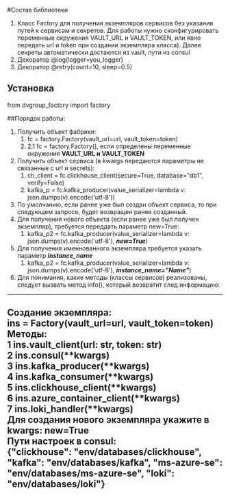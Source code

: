 #Состав библиотеки
1. Класс Factory для получения экземпляров сервисов без указания путей к сервисам и секретов. Для работы нужно сконфигурировать переменные окружения VAULT_URL и VAULT_TOKEN, или явно передать url и token при создании экземпляра класса). Далее секреты автоматически достаются из vault, пути из consul
2. Декоратор @log(logger=you_logger)
3. Декоратор @retry(count=10, sleep=0.5)
## Установка
from dvgroup_factory import factory

##Порядок работы:
1. Получить объект фабрики:
   1. fc = factory.Factory(vault_url=url, vault_token=token)
   2. 2.1 fc = factory.Factory(), если определены переменные окружения **VAULT_URL и VAULT_TOKEN**
2. Получить объект сервиса (в kwargs передаются параметры не связанные с url и secrets):
   1. ch_client = fc.clickhouse_client(secure=True, database="db1", verify=False)
   2. kafka_p = fc.kafka_producer(value_serializer=lambda v: json.dumps(v).encode('utf-8'))
3. По умолчанию, если ранее уже был создан объект сервиса, то при следующем запросе, будет возвращен ранее созданный.
4. Для получения нового объекта (если ранее уже был получен экземпляр), требуется переддать параметр new=True: 
   1. kafka_p2 = fc.kafka_producer(value_serializer=lambda v: json.dumps(v).encode('utf-8'), ***new=True***)
5. Для получения именнованного экземпляра требуется указать параметр ***instance_name***
   1. kafka_p2 = fc.kafka_producer(value_serializer=lambda v: json.dumps(v).encode('utf-8'), ***instance_name="Name"***)
6. Для понимания, какие методы (классы сервисов) реализованы, следует вызвать метод info(), который возвратит след.информацию:
---------------------------------------------------------------------------------   
Создание экземпляра:\
    ins = Factory(vault_url=url, vault_token=token)\
Методы: \
   1 ins.vault_client(url: str, token: str)\
   2 ins.consul(**kwargs)\
   3 ins.kafka_producer(**kwargs)\
   4 ins.kafka_consumer(**kwargs)\
   5 ins.clickhouse_client(**kwargs)\
   6 ins.azure_container_client(**kwargs)\
   7 ins.loki_handler(**kwargs)\
Для создания нового экземпляра укажите в kwargs: new=True\
Пути настроек в consul:\
   {"clickhouse": "env/databases/clickhouse", "kafka": "env/databases/kafka", "ms-azure-se": "env/databases/ms-azure-se", "loki": "env/databases/loki"}
----------------------------------------------------------------------------------





